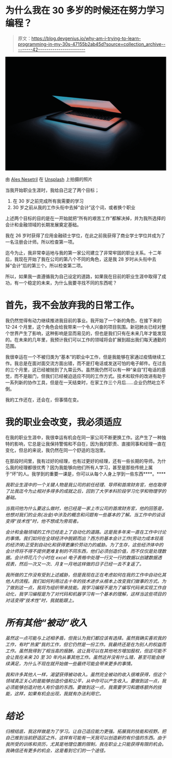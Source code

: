 # 为什么我在 30 多岁的时候还在努力学习编程？

> 原文：<https://blog.devgenius.io/why-am-i-trying-to-learn-programming-in-my-30s-47155b2ab45d?source=collection_archive---------42----------------------->

![](img/26bbed0ccf8b0f5279eb1789c981f4a4.png)

由 [Ales Nesetril](https://unsplash.com/@alesnesetril?utm_source=medium&utm_medium=referral) 在 [Unsplash](https://unsplash.com?utm_source=medium&utm_medium=referral) 上拍摄的照片

当我开始职业生涯时，我给自己定了两个目标；

1.  在 30 岁之前完成所有我需要的学习
2.  30 岁之前从我的工作头衔中去掉“会计”这个词，或者换个职业

上述两个目标的目的是在一开始就把“所有的艰苦工作”都解决掉，并为我所选择的会计和金融领域的长期发展奠定基础。

我在 26 岁时获得了应用金融硕士学位，在此之前我获得了商业学士学位并成为了一名注册会计师。所以检查第一项。

迄今为止，我非常幸运地与我的第一家公司建立了非常牢固的职业关系。十二年后，我现在开始了我在公司的第八个不同的角色，这是我 28 岁时从头衔中去掉“会计”后的第三个。所以检查第二项。

所以，如果我一直遵循我为自己设定的道路，如果我在目前的职业生涯中取得了成功，有一个稳定的未来，为什么我要寻找不同的东西呢？

# 首先，我不会放弃我的日常工作。

我仍然觉得有动力继续推进我目前的事业。我开始了一个新的角色，在接下来的 12-24 个月里，这个角色会给我带来一个令人兴奋的项目氛围。新冠肺炎已经对整个世界产生了影响，这种影响是显而易见的，但也是我们只有在未来几年才能发现的。在未来的几年里，我预计我们可以工作的领域将会扩展到超出我们每天通勤的范围。

我很幸运在一个不被归类为“基本”的职业中工作，但是我能够在家通过疫情继续工作。我总是在面对面交流方面出错，而不是打电话或发送可怕的电子邮件。在过去的三个月里，这已经被抛到了九霄云外。虽然我仍然可以有一种“亲自”打电话的感觉，而不是敲门，但我们已经被迫适应不同的工作方式。技术和软件的改进有助于一系列新的协作工具，但是在一天结束时，在家工作三个月后……企业仍然屹立不倒。

我的工作还在，还会在，但事情在变。

# 我的职业会改变，我必须适应

在我的职业生涯中，我很幸运有机会在同一家公司不断更换工作。这产生了一种独特的影响，它总是让我保持警惕和不自在，因为我的职责、直接同事和经理一直在变化，但总的来说，我仍然在同一个舒适的泡泡里。

在那段时间里，我有过好的经理，也有过更好的经理，还有一些长期的导师。为什么我的经理都很优秀？因为我能够向他们所有人学习，甚至是那些传统上属于“坏”的人。我学到的重要一课是，你可以从每个人身上学到一些东西****。****

*我职业生涯中的一个关键人物是我公司的前任经理、导师和首席财务官，他在取得了比我迄今为止相对多得多的成就之后，回到了大学本科阶段学习化学和物理学的基础。*

*当我问他为什么要这么做时，他已经是一家上市公司的首席财务官，他的回答是，他想对我们的业务(冶金)中涉及的概念和问题有一些基本的了解。当工作中的谈话变得“技术性”时，他不想成为旁观者。*

*会计和金融领域的工作已经走上了自动化的道路。这是我多年来一直在工作中讨论的事情。我们如何在全球经济中脱颖而出？西方的基本会计工作(劳动力成本较高的经济体)正受到自动化和获得更廉价劳动力的威胁。为了生存，这些经济体中的会计师将不得不提供更难复制的不同东西，他们必须创造价值，而不仅仅是处理数据。会计师花几个小时在 excel 电子表格中处理一行又一行的数据以创建数据透视表，然后一次又一次、月复一月地这样做的日子已经一去不复返了。*

*我所做的工作没有受到上述威胁，但是我现在正在考虑如何在我的工作中自动化其他人的流程。我们如何利用过去十年的技术进步从根本上改变我们做事的方式。为了做到这一点，我将为组织带来技能。我学习编程不是为了编写代码来实现工作自动化，我学习编程是为了对代码和机器学习有一个基本的理解，这样当这些项目的对话变得“技术性”时，我就能跟上。*

# *所有其他“被动”收入*

*虽然这一点可能与上述相矛盾，但我认为我们都应该有选择。虽然我确实喜欢我的工作，有时“热爱”我的工作，但它仍然是一份工作。我最终还是在为别人的权益而工作。虽然我得到了相当高的报酬，这让我可以在其他地方增加股权，但这可能不会让我在未来 20 至 30 年内从事其他工作。虽然这并没有什么错，甚至可能会继续满足，为什么不现在就开始做一些最终可能会带来更多的事情。*

*我和许多其他人一样，渴望获得被动收入。虽然完全被动的收入很难获得，但这个领域真正关心的是能够创造价值和公平，从中你可以产生收入。要做到这一点，我必须能够创造对他人有价值的东西。要做到这一点，我需要学习和磨练额外的技能，这样，如果有机会出现，我就有办法利用它。*

# *结论*

*归根结底，我这样做是为了学习。让自己适应能力更强。拓展我的技能和视野。把自己推到当前舒适区之外，这样有可能有一天我可以创造新的有价值的东西。由于我所受的训练和资历，尤其是地理位置的限制，我在职业上只能获得有限的机会。我确信还有更多的机会，这是看到它们的一个途径。*